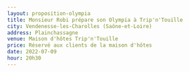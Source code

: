 ```yaml
---
layout: proposition-olympia
title: Monsieur Robi prépare son Olympia à Trip'n'Touille
city: Vendenesse-les-Charolles (Saône-et-Loire)
address: Plainchassagne
venue: Maison d'hôtes Trip'n'Touille
price: Réservé aux clients de la maison d'hôtes
date: 2022-07-09
hour: 20h30
---
```


